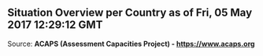 ## Situation Overview per Country as of Fri, 05 May 2017 12:29:12 GMT

Source: **ACAPS (Assessment Capacities Project) - https://www.acaps.org**